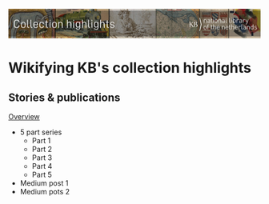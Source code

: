 ![Banner](stories/images//banners/KBTopstukkenBannerWikimedia_EN.jpg)
# Wikifying KB's collection highlights 

## Stories & publications
[Overview](stories/index.md)
- 5 part series
  - Part 1
  - Part 2
  - Part 3
  - Part 4
  - Part 5
- Medium post 1
- Medium pots 2 


